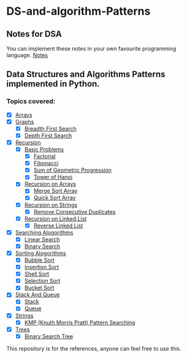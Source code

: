 # DS-and-algorithm-Patterns

## Notes for DSA 
You can implement these notes in your own favourite programming language.
[Notes](https://stingy-shallot-4ea.notion.site/392394b630c9433a94f5ba9aca442389)

## Data Structures and Algorithms Patterns implemented in Python.

### Topics covered:
- [x] [Arrays](Arrays.ipynb)
- [x] [Graphs](Graphs)
    - [x] [Breadth First Search](Graphs/bfs.py)
    - [x] [Depth First Search](Graphs/dfs.py)
- [x] [Recursion](Recursion)
    - [x] [Basic Problems](Recursion/Basic-Problems)
        - [x] [Factorial](Recursion/Basic-Problems/factorial.py)
        - [x] [Fibonacci](Recursion/Basic-Problems/fibonacci.py)
        - [x] [Sum of Geometric Progression](Recursion/Basic-Problems/GP.py)
        - [x] [Tower of Hanoi](Recursion/Basic-Problems/TOH.py)
    - [x] [Recursion on Arrays](Recursion/Arrays)
        - [x] [Merge Sort Array](Recursion/Arrays/mergesort.py)
        - [x] [Quick Sort Array](Recursion/Arrays/quicksort.py)
    - [x] [Recursion on Strings](Recursion/Strings)
        - [x] [Remove Consecutive Duplicates](Recursion/Strings/removeconsecutiveduplicates.py)
    - [x] [Recursion on Linked List](Recursion/Linked-List)
        - [x] [Reverse Linked List](Recursion/Linked-List/Reverse-Linked-List.py)
- [x] [Searching Alogorithms](Searching-Algo)
    - [x] [Linear Search](Searching-Algo/linearsearch.py)
    - [x] [Binary Search](Searching-Algo/binarysearch.py)
- [x] [Sorting Alogorithms](Sorting-Algo)
    - [x] [Bubble Sort](Sorting-Algo/bubblesort.py)
    - [x] [Insertion Sort](Sorting-Algo/insertionsort.py)
    - [x] [Shell Sort](Sorting-Algo/shellsort.py)
    - [x] [Selection Sort](Sorting-Algo/selectionsort.py)
    - [x] [Bucket Sort](Sorting-Algo/bucketsort.py)
- [x] [Stack And Queue](Trees)
    - [x] [Stack](Stack-and-Queue/stack.py)
    - [x] [Queue](Stack-and-Queue/queue.py)
- [x] [Strings](Strings)
    - [x] [KMP (Knuth Morris Pratt) Pattern Searching](Strings/KMP.py)
- [x] [Trees](Trees)
    - [x] [Binary Search Tree](Trees/binarysearchtree.py)
    
This repository is for the references, anyone can feel free to use this.
